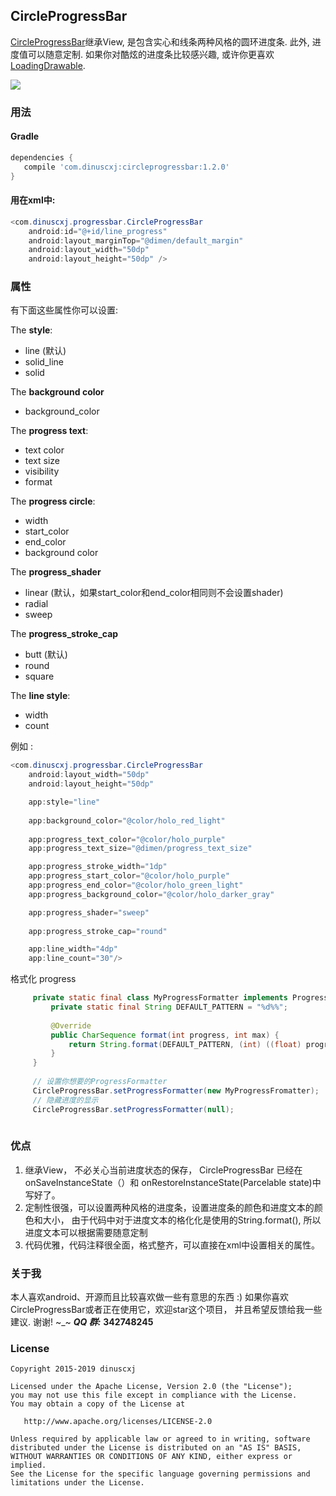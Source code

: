 
## CircleProgressBar
[CircleProgressBar](https://github.com/dinuscxj/CircleProgressBar)继承View, 是包含实心和线条两种风格的圆环进度条. 此外, 进度值可以随意定制.
如果你对酷炫的进度条比较感兴趣, 或许你更喜欢 [LoadingDrawable](https://github.com/dinuscxj/LoadingDrawable).

![](https://raw.githubusercontent.com/dinuscxj/CircleProgressBar/master/Preview/CircleProgressBar.gif?width=300)

### 用法

#### Gradle
 ```gradle
 dependencies {
    compile 'com.dinuscxj:circleprogressbar:1.2.0'
 }
 ```

#### 用在xml中:

```java
<com.dinuscxj.progressbar.CircleProgressBar
	android:id="@+id/line_progress"
	android:layout_marginTop="@dimen/default_margin"
	android:layout_width="50dp"
	android:layout_height="50dp" />
```

### 属性
有下面这些属性你可以设置:

The **style**:

* line (默认)
* solid_line
* solid

The **background color**

* background_color

The **progress text**:

* text color
* text size
* visibility
* format

The **progress circle**:

* width
* start_color
* end_color
* background color

The **progress_shader**

* linear (默认，如果start_color和end_color相同则不会设置shader)
* radial
* sweep

The **progress_stroke_cap**

* butt (默认)
* round
* square

The **line style**:

* width
* count

例如 :
```java
<com.dinuscxj.progressbar.CircleProgressBar
	android:layout_width="50dp"
	android:layout_height="50dp"

	app:style="line"
	
	app:background_color="@color/holo_red_light"
	
	app:progress_text_color="@color/holo_purple"
	app:progress_text_size="@dimen/progress_text_size"

	app:progress_stroke_width="1dp"
	app:progress_start_color="@color/holo_purple"
	app:progress_end_color="@color/holo_green_light"
	app:progress_background_color="@color/holo_darker_gray"

	app:progress_shader="sweep"
    
	app:progress_stroke_cap="round"

	app:line_width="4dp"
	app:line_count="30"/>
```

格式化 progress
``` java
     private static final class MyProgressFormatter implements ProgressFormatter {
         private static final String DEFAULT_PATTERN = "%d%%";
 
         @Override
         public CharSequence format(int progress, int max) {
             return String.format(DEFAULT_PATTERN, (int) ((float) progress / (float) max * 100));
         }
     }
     
     // 设置你想要的ProgressFormatter
     CircleProgressBar.setProgressFormatter(new MyProgressFromatter);
     // 隐藏进度的显示
     CircleProgressBar.setProgressFormatter(null);
     
```
### 优点
1. 继承View， 不必关心当前进度状态的保存， CircleProgressBar 已经在onSaveInstanceState（）和 onRestoreInstanceState(Parcelable state)中写好了。
2. 定制性很强，可以设置两种风格的进度条，设置进度条的颜色和进度文本的颜色和大小， 由于代码中对于进度文本的格化化是使用的String.format(), 所以进度文本可以根据需要随意定制
3. 代码优雅，代码注释很全面，格式整齐，可以直接在xml中设置相关的属性。

### 关于我
本人喜欢android、开源而且比较喜欢做一些有意思的东西 :)
如果你喜欢CircleProgressBar或者正在使用它，欢迎star这个项目， 并且希望反馈给我一些建议. 谢谢! ~_~
 ***QQ 群:*** **342748245**

### License
    Copyright 2015-2019 dinuscxj

    Licensed under the Apache License, Version 2.0 (the "License");
    you may not use this file except in compliance with the License.
    You may obtain a copy of the License at

       http://www.apache.org/licenses/LICENSE-2.0

    Unless required by applicable law or agreed to in writing, software
    distributed under the License is distributed on an "AS IS" BASIS,
    WITHOUT WARRANTIES OR CONDITIONS OF ANY KIND, either express or implied.
    See the License for the specific language governing permissions and
    limitations under the License.

